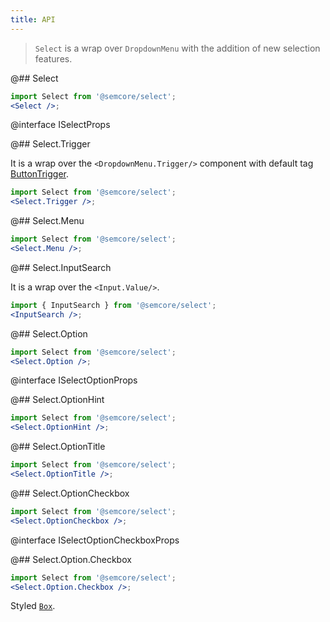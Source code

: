 ```yaml
---
title: API
---
```


> `Select` is a wrap over `DropdownMenu` with the addition of new selection features.

@## Select

```jsx
import Select from '@semcore/select';
<Select />;
```

@interface ISelectProps

@## Select.Trigger

It is a wrap over the `<DropdownMenu.Trigger/>` component with default tag [ButtonTrigger](/components/filter-trigger/filter-trigger-api/#a7d101).

```jsx
import Select from '@semcore/select';
<Select.Trigger />;
```

@## Select.Menu

```jsx
import Select from '@semcore/select';
<Select.Menu />;
```

@## Select.InputSearch

It is a wrap over the `<Input.Value/>`.

```jsx
import { InputSearch } from '@semcore/select';
<InputSearch />;
```

@## Select.Option

```jsx
import Select from '@semcore/select';
<Select.Option />;
```

@interface ISelectOptionProps

@## Select.OptionHint

```jsx
import Select from '@semcore/select';
<Select.OptionHint />;
```

@## Select.OptionTitle

```jsx
import Select from '@semcore/select';
<Select.OptionTitle />;
```

@## Select.OptionCheckbox

```jsx
import Select from '@semcore/select';
<Select.OptionCheckbox />;
```

@interface ISelectOptionCheckboxProps

@## Select.Option.Checkbox

```jsx
import Select from '@semcore/select';
<Select.Option.Checkbox />;
```

Styled [`Box`](/layout/box-system/box-api/#a3cfce).
